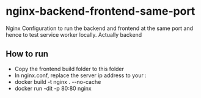 # nginx-backend-frontend-same-port
Nginx Configuration to run the backend and frontend at the same port and hence to test service worker locally.
Actually backend 

## How to run
* Copy the frontend build folder to this folder
* In nginx.conf, replace the server ip address to your <local ip address>:<backend server port>
* docker build -t nginx . --no-cache
* docker run -dit -p 80:80 nginx

